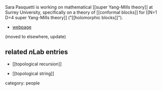 

Sara Pasquetti is working on mathematical [[super Yang-Mills theory]] at Surrey University, specifically on a theory of [[conformal blocks]] for [[N=1 D=4 super Yang-Mills theory]] ("[[holomorphic blocks]]").

* [webpage](http://www.surrey.ac.uk/maths/people/89217/)

(moved to elsewhere, update)

## related $n$Lab entries

* [[topological recursion]]

* [[topological string]]

category: people